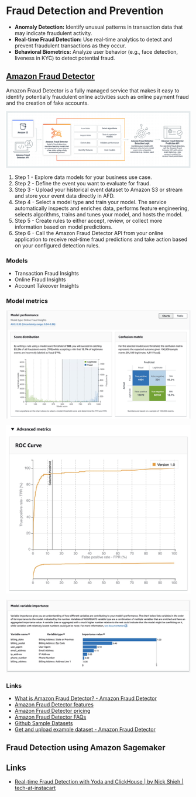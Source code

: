 # Fraud Detection and Prevention

- **Anomaly Detection:** Identify unusual patterns in transaction data that may indicate fraudulent activity.
- **Real-time Fraud Detection:** Use real-time analytics to detect and prevent fraudulent transactions as they occur.
- **Behavioral Biometrics:** Analyze user behavior (e.g., face detection, liveness in KYC) to detect potential fraud.

## [Amazon Fraud Detector](https://aws.amazon.com/fraud-detector/)

Amazon Fraud Detector is a fully managed service that makes it easy to identify potentially fraudulent online activities such as online payment fraud and the creation of fake accounts.

![Amazon Fraud Detector](../../media/Pasted%20image%2020240916160527.png)

1. Step 1 - Explore data models for your business use case.
2. Step 2 - Define the event you want to evaluate for fraud.
3. Step 3 - Upload your historical event dataset to Amazon S3 or stream and store your event data directly in AFD.
4. Step 4 - Select a model type and train your model. The service automatically inspects and enriches data, performs feature engineering, selects algorithms, trains and tunes your model, and hosts the model.
5. Step 5 - Create rules to either accept, review, or collect more information based on model predictions.
6. Step 6 - Call the Amazon Fraud Detector API from your online application to receive real-time fraud predictions and take action based on your configured detection rules.

### Models

- Transaction Fraud Insights
- Online Fraud Insights
- Account Takeover Insights

### Model metrics

![Model performance charts](../../media/Screenshot%202024-10-16%20at%203.52.43%20PM.jpg)

![ROC Curve](../../media/Screenshot%202024-10-16%20at%203.52.52%20PM.jpg)

![Model variable importance](../../media/Screenshot%202024-10-16%20at%203.53.40%20PM.jpg)

### Links

- [What is Amazon Fraud Detector? - Amazon Fraud Detector](https://docs.aws.amazon.com/frauddetector/latest/ug/what-is-frauddetector.html)
- [Amazon Fraud Detector features](https://aws.amazon.com/fraud-detector/features/)
- [Amazon Fraud Detector pricing](https://aws.amazon.com/fraud-detector/pricing/)
- [Amazon Fraud Detector FAQs](https://aws.amazon.com/fraud-detector/faqs/)
- [Github Sample Datasets](https://github.com/aws-samples/aws-fraud-detector-samples/tree/master/data)
- [Get and upload example dataset - Amazon Fraud Detector](https://docs.aws.amazon.com/frauddetector/latest/ug/step-1-get-s3-data.html)

## Fraud Detection using Amazon Sagemaker

## Links

- [Real-time Fraud Detection with Yoda and ClickHouse | by Nick Shieh | tech-at-instacart](https://tech.instacart.com/real-time-fraud-detection-with-yoda-and-clickhouse-bd08e9dbe3f4)

